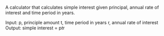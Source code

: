 A calculator that calculates simple interest given principal, annual rate of interest and time period in years.

Input:
    p, principle amount
    t, time period in years
    r, annual rate of interest
Output:
    simple interest = p*t*r
